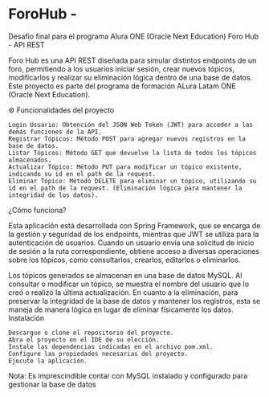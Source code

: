 # ForoHub -
Desafio final para el programa Alura ONE (Oracle Next Education)
Foro Hub - API REST

Foro Hub es una API REST diseñada para simular distintos endpoints de un foro, permitiendo a los usuarios iniciar sesión, crear nuevos tópicos, modificarlos y realizar su eliminación lógica dentro de una base de datos. Este proyecto es parte del programa de formación ALura Latam ONE (Oracle Next Education).

⚙️ Funcionalidades del proyecto

    Login Usuario: Obtención del JSON Web Token (JWT) para acceder a las demás funciones de la API.
    Registrar Tópicos: Método POST para agregar nuevos registros en la base de datos.
    Listar Tópicos: Método GET que devuelve la lista de todos los tópicos almacenados.
    Actualizar Tópico: Método PUT para modificar un tópico existente, indicando su id en el path de la request.
    Eliminar Tópico: Método DELETE para eliminar un tópico, utilizando su id en el path de la request. (Eliminación lógica para mantener la integridad de los datos).

¿Cómo funciona?

Esta aplicación está desarrollada con Spring Framework, que se encarga de la gestión y seguridad de los endpoints, mientras que JWT se utiliza para la autenticación de usuarios. Cuando un usuario envía una solicitud de inicio de sesión a la ruta correspondiente, obtiene acceso a diversas operaciones sobre los tópicos, como consultarlos, crearlos, editarlos o eliminarlos.

Los tópicos generados se almacenan en una base de datos MySQL. Al consultar o modificar un tópico, se muestra el nombre del usuario que lo creó o realizó la última actualización. En cuanto a la eliminación, para preservar la integridad de la base de datos y mantener los registros, esta se maneja de manera lógica en lugar de eliminar físicamente los datos.
Instalación

    Descargue o clone el repositorio del proyecto.
    Abra el proyecto en el IDE de su elección.
    Instale las dependencias indicadas en el archivo pom.xml.
    Configure las propiedades necesarias del proyecto.
    Ejecute la aplicación.

Nota: Es imprescindible contar con MySQL instalado y configurado para gestionar la base de datos
